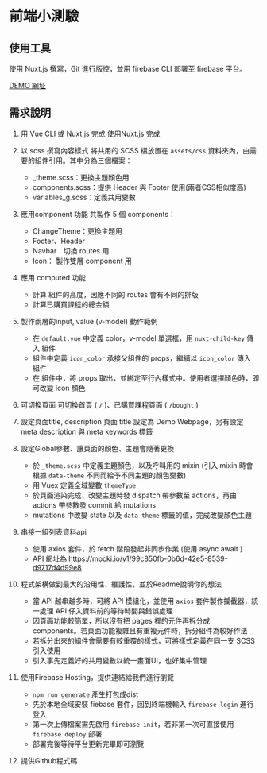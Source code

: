 # 前端小測驗

## 使用工具

使用 Nuxt.js 撰寫，Git 進行版控，並用 firebase CLI 部署至 firebase 平台。

[DEMO 網址](https://wasa-demo.web.app/)

## 需求說明

1. 用 Vue CLI 或 Nuxt.js 完成
   使用Nuxt.js 完成

2. 以 scss 撰寫內容樣式
   將共用的 SCSS 檔放置在 `assets/css` 資料夾內，由需要的組件引用。其中分為三個檔案：
   * _theme.scss：更換主題顏色用
   * components.scss：提供 Header 與 Footer 使用(兩者CSS相似度高)
   * variables_g.scss：定義共用變數
  
3. 應用component 功能
   共製作 5 個 components：
   * ChangeTheme：更換主題用
   * Footer、Header
   * Navbar：切換 routes 用
   * Icon： 製作雙層 component 用

4. 應用 computed 功能
   * 計算 <Nuxt /> 組件的高度，因應不同的 routes 會有不同的排版
   * 計算已購買課程的總金額

5. 製作兩層的input, value (v-model) 動作範例
   * 在  `default.vue` 中定義 color，v-model 單選框，用 `nuxt-child-key` 傳入 <Nuxt /> 組件
   * <Nuxt /> 組件中定義 `icon_color` 承接父組件的 props，繼續以 `icon_color` 傳入 <Icon /> 組件
   * 在 <Icon /> 組件中，將 props 取出，並綁定至行內樣式中。使用者選擇顏色時，即可改變 icon 顏色

6. 可切換頁面
   可切換首頁 ( `/` )、已購買課程頁面 ( `/bought` )

7. 設定頁面title, description
   頁面 title 設定為 Demo Webpage，另有設定 meta description 與 meta keywords 標籤

8. 設定Global參數、讓頁面的顏色、主題會隨著更換
   * 於 `_theme.scss` 中定義主題顏色，以及呼叫用的 mixin (引入 mixin 時會根據 `data-theme` 不同而給予不同主題的顏色變數)
   * 用 Vuex 定義全域變數 `themeType`
   * 於頁面渲染完成、改變主題時發 dispatch 帶參數至 actions，再由 actions 帶參數發 commit 給 mutations
   * mutations 中改變 state 以及 `data-theme` 標籤的值，完成改變顏色主題

9.  串接一組列表資料api
    * 使用 axios 套件，於 fetch 階段發起非同步作業 (使用 async await )
    * API 網址為 https://mocki.io/v1/99c850fb-0b6d-42e5-8539-d9717d4d99e8

10. 程式架構做到最大的沿用性、維護性，並於Readme說明你的想法
    * 當 API 越串越多時，可將 API 模組化，並使用 `axios` 套件製作攔截器，統一處理 API 仔入資料前的等待時間與錯誤處理
    * 因頁面功能較簡單，所以沒有把 pages 裡的元件再拆分成 components。若頁面功能複雜且有重複元件時，拆分組件為較好作法
    * 若拆分出來的組件會需要有較重覆的樣式，可將樣式定義在同一支 SCSS 引入使用
    * 引入事先定義好的共用變數以統一畫面UI，也好集中管理

11. 使用Firebase Hosting，提供連結給我們進行瀏覽
    * `npm run generate` 產生打包成dist
    * 先於本地全域安裝 fiebase 套件，回到終端機輸入 `firebase login` 進行登入
    * 第一次上傳檔案需先啟用 `firebase init`，若非第一次可直接使用 `firebase deploy` 部署
    * 部署完後等待平台更新完畢即可瀏覽

12. 提供Github程式碼